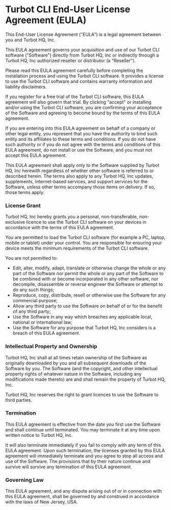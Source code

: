 # Turbot CLI End-User License Agreement (EULA)

This End-User License Agreement ("EULA") is a legal agreement between you and
Turbot HQ, Inc.

This EULA agreement governs your acquisition and use of our Turbot CLI software
("Software") directly from Turbot HQ, Inc or indirectly through a Turbot HQ,
Inc authorized reseller or distributor (a "Reseller").

Please read this EULA agreement carefully before completing the installation
process and using the Turbot CLI software. It provides a license to use the
Turbot CLI software and contains warranty information and liability
disclaimers.

If you register for a free trial of the Turbot CLI software, this EULA
agreement will also govern that trial. By clicking "accept" or installing
and/or using the Turbot CLI software, you are confirming your acceptance of the
Software and agreeing to become bound by the terms of this EULA agreement.

If you are entering into this EULA agreement on behalf of a company or other
legal entity, you represent that you have the authority to bind such entity and
its affiliates to these terms and conditions. If you do not have such authority
or if you do not agree with the terms and conditions of this EULA agreement, do
not install or use the Software, and you must not accept this EULA agreement.

This EULA agreement shall apply only to the Software supplied by Turbot HQ, Inc
herewith regardless of whether other software is referred to or described
herein. The terms also apply to any Turbot HQ, Inc updates, supplements,
Internet-based services, and support services for the Software, unless other
terms accompany those items on delivery. If so, those terms apply.

### License Grant

Turbot HQ, Inc hereby grants you a personal, non-transferable, non-exclusive
licence to use the Turbot CLI software on your devices in accordance with the
terms of this EULA agreement.

You are permitted to load the Turbot CLI software (for example a PC, laptop,
mobile or tablet) under your control. You are responsible for ensuring your
device meets the minimum requirements of the Turbot CLI software.

You are not permitted to:
* Edit, alter, modify, adapt, translate or otherwise change the whole or any
  part of the Software nor permit the whole or any part of the Software to be
  combined with or become incorporated in any other software, nor decompile,
  disassemble or reverse engineer the Software or attempt to do any such things;
* Reproduce, copy, distribute, resell or otherwise use the Software for any
  commercial purpose;
* Allow any third party to use the Software on behalf of or for the benefit of
  any third party;
* Use the Software in any way which breaches any applicable local, national or
  international law;
* Use the Software for any purpose that Turbot HQ, Inc considers is a breach of
  this EULA agreement.

### Intellectual Property and Ownership

Turbot HQ, Inc shall at all times retain ownership of the Software as
originally downloaded by you and all subsequent downloads of the Software by
you. The Software (and the copyright, and other intellectual property rights of
whatever nature in the Software, including any modifications made thereto) are
and shall remain the property of Turbot HQ, Inc.

Turbot HQ, Inc reserves the right to grant licences to use the Software to
third parties.

### Termination

This EULA agreement is effective from the date you first use the Software and
shall continue until terminated. You may terminate it at any time upon written
notice to Turbot HQ, Inc.

It will also terminate immediately if you fail to comply with any term of this
EULA agreement. Upon such termination, the licenses granted by this EULA
agreement will immediately terminate and you agree to stop all access and use
of the Software. The provisions that by their nature continue and survive will
survive any termination of this EULA agreement.

### Governing Law

This EULA agreement, and any dispute arising out of or in connection with this
EULA agreement, shall be governed by and construed in accordance with the laws
of New Jersey, USA.
